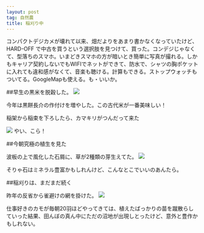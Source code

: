 ```yaml
---
layout: post
tag: 自然農
title: 稲刈り中
---
```

コンパクトデジカメが壊れて以来、畑だよりをあまり書かなくなっていたけど、HARD-OFF で中古を買うという選択肢を見つけて、買った。コンデジじゃなくて、型落ちのスマホ。いまどきスマホの方が暗いとき簡単に写真が撮れる。しかもキャリア契約しないでもWIFIでネットができて、防水で、シャツの胸ポケットに入れても違和感がなくて、音楽も聴ける。計算もできる。ストップウォッチもついてる。GoogleMapも使える。も・いいか。

##早生の黒米を脱穀した。
![](https://farm2.staticflickr.com/1937/30738072067_17f34588b3.jpg)

今年は黒餅長介の作付けを増やした。この古代米が一番美味しい！

稲架から稲束を下ろしたら、カマキリがつんだって来た

![](https://farm5.staticflickr.com/4876/44764411895_10bb0f5bf8.jpg)
やい、こら！

##今朝究極の植生を見た

波板の上で風化した石屑に、草が2種類の芽生えてた。
![](https://farm5.staticflickr.com/4879/44797928975_df2eef8f7d.jpg)

そりゃ石はミネラル豊富かもしれんけど、こんなとこでいいのあんたら。

##稲刈りは、まだまだ続く

昨年の反省から雀避けの網を掛けた。
![](https://farm5.staticflickr.com/4821/44797932075_2047809118.jpg)

仕事好きのカモが毎朝20羽ほどやってきては、植えたばっかりの苗を蹴散らしていった結果、田んぼの真ん中にただの沼地が出現しとったけど、意外と豊作かもしれない。

